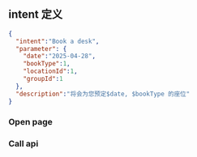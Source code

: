 ## intent 定义

```json
{
  "intent":"Book a desk",
  "parameter": {
    "date":"2025-04-28",
    "bookType":1,
    "locationId":1,
    "groupId":1
  },
  "description":"将会为您预定$date, $bookType 的座位"
}
```

### Open page

### Call api
